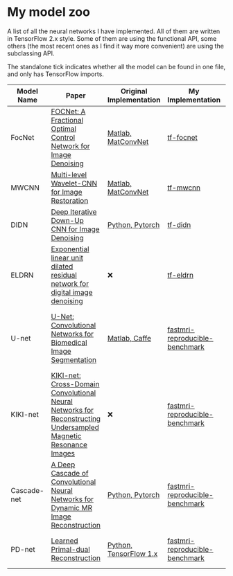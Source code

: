 # My model zoo

A list of all the neural networks I have implemented.
All of them are written in TensorFlow 2.x style.
Some of them are using the functional API, some others (the most recent ones
as I find it way more convenient) are using the subclassing API.

The standalone tick indicates whether all the model can be found in one file,
and only has TensorFlow imports.

| Model Name  | Paper                                                                                                                                                                                                                                                                                                 | Original Implementation                                                                 | My Implementation                                                                                                                                                  | Task                                                               | Standalone         |
|-------------|-------------------------------------------------------------------------------------------------------------------------------------------------------------------------------------------------------------------------------------------------------------------------------------------------------|-----------------------------------------------------------------------------------------|--------------------------------------------------------------------------------------------------------------------------------------------------------------------|--------------------------------------------------------------------|--------------------|
| FocNet      | [FOCNet: A Fractional Optimal Control Network for Image Denoising](http://openaccess.thecvf.com/content_CVPR_2019/html/Jia_FOCNet_A_Fractional_Optimal_Control_Network_for_Image_Denoising_CVPR_2019_paper.html)                                                                                      | [Matlab, MatConvNet](https://github.com/hsijiaxidian/FOCNet)                            | [tf-focnet](https://github.com/zaccharieramzi/tf-focnet/blob/master/focnet.py)                                                                                     | Image denoising                                                    | :heavy_check_mark: |
| MWCNN       | [Multi-level Wavelet-CNN for Image Restoration](https://arxiv.org/abs/1805.07071)                                                                                                                                                                                                                     | [Matlab, MatConvNet](https://github.com/lpj0/MWCNN)                                     | [tf-mwcnn](https://github.com/zaccharieramzi/tf-mwcnn/blob/master/mwcnn.py)                                                                                        | Image denoising, SISR                                              | :heavy_check_mark: |
| DIDN        | [Deep Iterative Down-Up CNN for Image Denoising](http://openaccess.thecvf.com/content_CVPRW_2019/html/NTIRE/Yu_Deep_Iterative_Down-Up_CNN_for_Image_Denoising_CVPRW_2019_paper.html)                                                                                                                  | [Python, Pytorch](https://github.com/SonghyunYu/DIDN)                                   | [tf-didn](https://github.com/zaccharieramzi/tf-didn)                                                                                                               | Image denoising                                                    | :heavy_check_mark: |
| ELDRN       | [Exponential linear unit dilated residual network for digital image denoising](https://www.spiedigitallibrary.org/journals/journal-of-electronic-imaging/volume-27/issue-05/053024/Exponential-linear-unit-dilated-residual-network-for-digital-image-denoising/10.1117/1.JEI.27.5.053024.full?SSO=1) | :x:                                                                                     | [tf-eldrn](https://github.com/zaccharieramzi/tf-eldrn)                                                                                                             | Image denoising                                                    | :heavy_check_mark: |
| U-net       | [U-Net: Convolutional Networks for Biomedical Image Segmentation](https://arxiv.org/abs/1505.04597)                                                                                                                                                                                                   | [Matlab, Caffe](https://lmb.informatik.uni-freiburg.de/people/ronneber/u-net/#download) | [fastmri-reproducible-benchmark](https://github.com/zaccharieramzi/fastmri-reproducible-benchmark/blob/master/fastmri_recon/models/functional_models/unet.py)      | Any kind of image-to-image problem   Originally image segmentation | :x:                |
| KIKI-net    | [KIKI-net: Cross-Domain Convolutional Neural Networks for Reconstructing Undersampled Magnetic Resonance Images](https://pubmed.ncbi.nlm.nih.gov/29624729/)                                                                                                                                           | :x:                                                                                     | [fastmri-reproducible-benchmark](https://github.com/zaccharieramzi/fastmri-reproducible-benchmark/blob/master/fastmri_recon/models/functional_models/kiki_sep.py)  | MR Image reconstruction                                            | :x:                |
| Cascade-net | [A Deep Cascade of Convolutional Neural Networks for Dynamic MR Image Reconstruction](https://arxiv.org/pdf/1704.02422.pdf)                                                                                                                                                                           | [Python, Pytorch](https://github.com/js3611/Deep-MRI-Reconstruction)                    | [fastmri-reproducible-benchmark](https://github.com/zaccharieramzi/fastmri-reproducible-benchmark/blob/master/fastmri_recon/models/functional_models/cascading.py) | MR Image reconstruction                                            | :x:                |
| PD-net      | [Learned Primal-dual Reconstruction](https://arxiv.org/abs/1707.06474)                                                                                                                                                                                                                                | [Python, TensorFlow 1.x](https://github.com/adler-j/learned_primal_dual)                | [fastmri-reproducible-benchmark](https://github.com/zaccharieramzi/fastmri-reproducible-benchmark/blob/master/fastmri_recon/models/subclassed_models/pdnet.py)     | MR Image reconstruction   Originally CT reconstruction             | :x:                |
